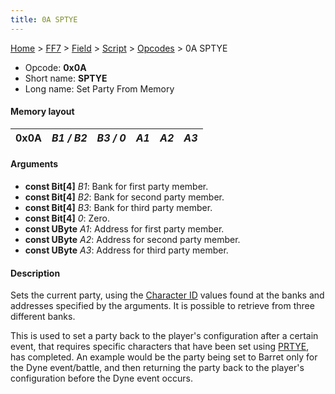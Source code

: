 ```yaml
---
title: 0A SPTYE
---
```


[Home](Main%20Page.md) > [FF7](FF7.md) > [Field](FF7/Field.md) > [Script](FF7/Field/Script.md) > [Opcodes](FF7/Field/Script/Opcodes.md) > 0A SPTYE

-   Opcode: **0x0A**
-   Short name: **SPTYE**
-   Long name: Set Party From Memory

#### Memory layout

| 0x0A | *B1 / B2* | *B3 / 0* | *A1* | *A2* | *A3* |
|------|-----------|----------|------|------|------|

#### Arguments

-   **const Bit\[4\]** *B1*: Bank for first party member.
-   **const Bit\[4\]** *B2*: Bank for second party member.
-   **const Bit\[4\]** *B3*: Bank for third party member.
-   **const Bit\[4\]** *0*: Zero.
-   **const UByte** *A1*: Address for first party member.
-   **const UByte** *A2*: Address for second party member.
-   **const UByte** *A3*: Address for third party member.

#### Description

Sets the current party, using the [Character ID][] values found at the
banks and addresses specified by the arguments. It is possible to
retrieve from three different banks.

This is used to set a party back to the player's configuration after a
certain event, that requires specific characters that have been set
using [PRTYE][], has completed. An example would be the party being set
to Barret only for the Dyne event/battle, and then returning the party
back to the player's configuration before the Dyne event occurs.

  [Character ID]: ../../../Character%20ID.md "wikilink"
  [PRTYE]: ../CA%20PRTYE.md "wikilink"
